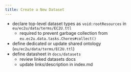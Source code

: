 ```yaml
---
title: Create a New Dataset
---
```


- declare top-level dataset types as `void:rootResources` in `eu/ec2u/data/terms/EC2U.ttl`
  - required to prevent garbage collection from `eu.ec2u.data.tasks.Chores#collect()`
- define dedicated or update shared ontology (`eu/ec2u/data/terms/EC2U.ttl`)
- define datasheet in `docs/datasets`
  - review linked datasets docs
  - update links/description in index.md
